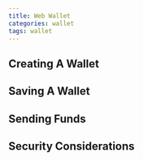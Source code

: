 ```yaml
---
title: Web Wallet
categories: wallet
tags: wallet
---
```



## Creating A Wallet


## Saving A Wallet


## Sending Funds


## Security Considerations